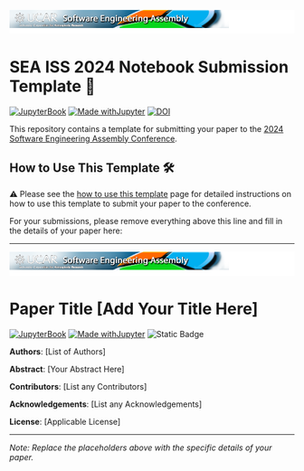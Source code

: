 ![SEA 2024 Logo](assets/logo_3.png)

# SEA ISS 2024 Notebook Submission Template 📓

[![JupyterBook](https://github.com/UCAR-SEA/SEA-ISS-Template/actions/workflows/gh-page_builder.yml/badge.svg)](https://github.com/UCAR-SEA/SEA-ISS-Template/actions/workflows/gh-page_builder.yml)
[![Made withJupyter](https://img.shields.io/badge/Made%20with-Jupyter-green?style=flat-square&logo=Jupyter&color=green)](https://jupyter.org/try)
[![DOI](https://zenodo.org/badge/739166874.svg?style=flat-square)](https://zenodo.org/doi/10.5281/zenodo.10499040)

This repository contains a template for submitting your paper to the [2024 Software Engineering Assembly Conference](https://sea.ucar.edu/event/sea-2024).

## How to Use This Template 🛠️

⚠️ Please see the [how to use this template](https://ucar-sea.github.io/SEA-ISS-Template/submission-guidelines.html) page for detailed instructions on how to use this template to submit your paper to the conference.



For your submissions, please remove everything above this line and fill in the details of your paper here:

-----------------
![SEA 2024 Logo](assets/logo_3.png)
 
# Paper Title [Add Your Title Here]
[![JupyterBook](https://github.com/UCAR-SEA/SEA-ISS-Template/actions/workflows/gh-page_builder.yml/badge.svg)](https://github.com/UCAR-SEA/SEA-ISS-Template/actions/workflows/gh-page_builder.yml)
[![Made withJupyter](https://img.shields.io/badge/Made%20with-Jupyter-green?style=flat-square&logo=Jupyter&color=green)](https://jupyter.org/try)
![Static Badge](https://img.shields.io/badge/DOI-10.XXXXX%2Fnnnnn-blue)

**Authors**: [List of Authors]

**Abstract**: [Your Abstract Here]

**Contributors**: [List any Contributors]

**Acknowledgements**: [List any Acknowledgements]

**License**: [Applicable License]

---

*Note: Replace the placeholders above with the specific details of your paper.*
  

